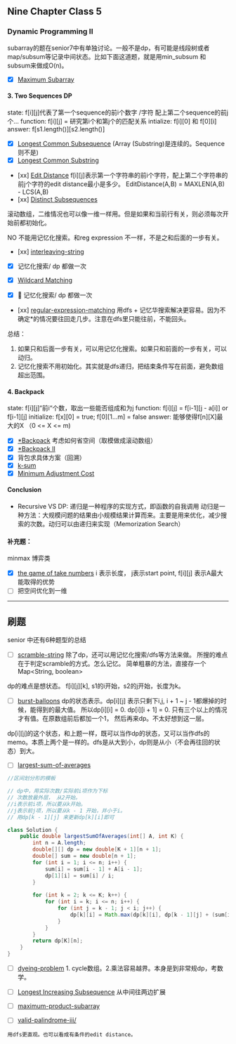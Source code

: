 ## Nine Chapter Class 5

### Dynamic Programming II
subarray的题在senior7中有单独讨论。一般不是dp，有可能是线段树或者map/subsum等记录中间状态。比如下面这道题，就是用min_subsum 和 subsum来做成O(n)。
- [x] [Maximum Subarray](http://www.leetcode.com/problems/maximum-subarray)


#### 3. Two Sequences DP
state: f[i][j]代表了第一个sequence的前i个数字
/字符 配上第二个sequence的前j个...
function: f[i][j] = 研究第i个和第j个的匹配关系
intialize: f[i][0] 和 f[0][i]
answer: f[s1.length()][s2.length()]

- [x] [Longest Common Subsequence](http://www.leetcode.com/problems/longest-common-subsequence) (Array (Substring)是连续的。Sequence则不是)
- [x] [Longest Common Substring](http://www.lintcode.com/problem/longest-common-substring) 
- [xx] [Edit Distance](http://www.leetcode.com/problems/edit-distance) f[i][j]表示第一个字符串的前i个字符，配上第二个字符串的前j个字符的edit distance最小是多少。
EditDistance(A,B) = MAXLEN(A,B) - LCS(A,B)
- [xx] [Distinct Subsequences](http://www.leetcode.com/problems/distinct-subsequences) 

滚动数组，二维情况也可以像一维一样用。但是如果和当前行有关，则必须每次开始前都初始化。

NO 不能用记忆化搜索。和reg expression 不一样，不是之和后面的一步有关。

- [xx] [interleaving-string](http://www.leetcode.com/problems/interleaving-string) 
- [x] 记忆化搜索/ dp 都做一次


- [x] [Wildcard Matching](http://www.leetcode.com/problems/wildcard-matching) 
- [x] :carrot: 记忆化搜索/ dp 都做一次
- [xx] [regular-expression-matching](https://www.leetcode.com/problems/regular-expression-matching/description) 
用dfs + 记忆华搜索解决更容易。因为不确定*的情况要往回走几步。注意在dfs里只能往前，不能回头。

总结：
1. 如果只和后面一步有关，可以用记忆化搜索。如果只和前面的一步有关，可以动归。
2. 记忆化搜索不用初始化。其实就是dfs递归，把结束条件写在前面，避免数组超出范围。
 
#### 4. Backpack
state: f[i][j]“前i“个数，取出一些能否组成和为j
function: f[i][j] = f[i-1][j - a[i]] or f[i-1][j]
initialize: f[x][0] = true; f[0][1...m] = false
answer: 能够使得f[n][X]最大的X （0 <= X <= m)


- [x] [*Backpack](http://www.lintcode.com/problem/backpack) 考虑如何省空间（取模做成滚动数组）
- [x] [*Backpack II](http://www.lintcode.com/problem/backpack-ii) 
- [x] 背包求具体方案（回溯）
- [x] [k-sum](http://www.lintcode.com/problem/k-sum/)
- [x] [Minimum Adjustment Cost](http://www.lintcode.com/problem/minimum-adjustment-cost/) 

#### Conclusion

- Recursive VS DP:
递归是一种程序的实现方式，即函数的自我调用
动归是一种方法：大规模问题的结果由小规模结果计算而来。主要是用来优化，减少搜索的次数。动归可以由递归来实现（Memorization Search）


#### 补充题：
minmax 博弈类
- [x] [the game of take numbers](https://leetcode.com/problems/predict-the-winner/) i 表示长度， j表示start point, f[i][j] 表示A最大能取得的优势
- [ ] 把空间优化到一维

---
## 刷题
senior 中还有6种题型的总结


- [ ] [scramble-string](https://www.lintcode.com/problem/scramble-string/description)
除了dp，还可以用记忆化搜索/dfs等方法来做。
所搜的难点在于判定scramble的方式。怎么记忆。
简单粗暴的方法，直接存一个Map<String, boolean>

dp的难点是想状态。
f[i][j][k], s1的i开始，s2的j开始，长度为k。


- [ ] [burst-balloons](https://www.lintcode.com/problem/burst-balloons/description)
dp的状态表示。dp[i][j] 表示只剩下i,j, i + 1 ~ j - 1都爆掉的时候，能得到的最大值。
所以dp[i][i] = 0. dp[i][i + 1] = 0. 只有三个以上的情况才有值。在原数组前后都加一个1， 然后再来dp。不太好想到这一层。

dp[i][j]的这个状态，和上题一样，既可以当作dp的状态，又可以当作dfs的memo。本质上两个是一样的。dfs是从大到小，dp则是从小（不会再往回的状态）到大。

- [ ] [largest-sum-of-averages](https://www.lintcode.com/problem/largest-sum-of-averages/description)
```java
//区间划分形的模板

// dp中，用实际次数/实际前i项作为下标
// 次数放最外层， 从2开始。
//i表示前i项，所以要从k开始。
//j表示前j项，所以要从k - 1 开始，并小于i。
// 用dp[k - 1][j] 来更新dp[k][i]即可

class Solution {
    public double largestSumOfAverages(int[] A, int K) {
        int n = A.length;
        double[][] dp = new double[K + 1][n + 1];
        double[] sum = new double[n + 1];
        for (int i = 1; i <= n; i++) {
            sum[i] = sum[i - 1] + A[i - 1];
            dp[1][i] = sum[i] / i;
        }
        
        for (int k = 2; k <= K; k++) {
            for (int i = k; i <= n; i++) {
                for (int j = k - 1; j < i; j++) {
                    dp[k][i] = Math.max(dp[k][i], dp[k - 1][j] + (sum[i] - sum[j]) / (i - j));
                }
            }
        }
        return dp[K][n];
    }
}

```


- [ ] [dyeing-problem](https://www.lintcode.com/problem/dyeing-problem/description) 1. cycle数组。2.乘法容易越界。本身是到非常规dp，考数学。

- [ ] [Longest Increasing Subsequence](https://www.lintcode.com/problem/longest-increasing-subsequence) 从中间往两边扩展

- [ ] [maximum-product-subarray](https://www.lintcode.com/problem/maximum-product-subarray/description)


- [ ] [valid-palindrome-iii/](https://leetcode.com/problems/valid-palindrome-iii/) 
```
用dfs更直观。也可以看成有条件的edit distance。
```


